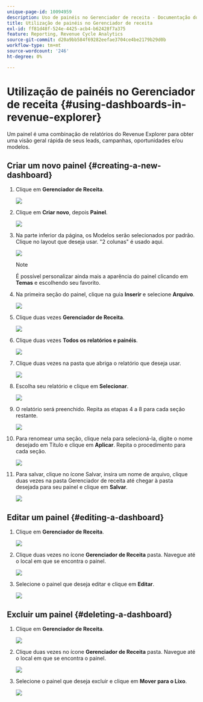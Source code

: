 ```yaml
---
unique-page-id: 10094959
description: Uso de painéis no Gerenciador de receita - Documentação do Marketo - Documentação do produto
title: Utilização de painéis no Gerenciador de receita
exl-id: ff81d48f-524e-4425-acb4-b62428f7a375
feature: Reporting, Revenue Cycle Analytics
source-git-commit: d20a9bb584f69282eefae3704ce4be2179b29d0b
workflow-type: tm+mt
source-wordcount: '246'
ht-degree: 0%

---
```


# Utilização de painéis no Gerenciador de receita {#using-dashboards-in-revenue-explorer}

Um painel é uma combinação de relatórios do Revenue Explorer para obter uma visão geral rápida de seus leads, campanhas, oportunidades e/ou modelos.

## Criar um novo painel {#creating-a-new-dashboard}

1. Clique em **Gerenciador de Receita**.

   ![](assets/one.png)

1. Clique em **Criar novo**, depois **Painel**.

   ![](assets/two.png)

1. Na parte inferior da página, os Modelos serão selecionados por padrão. Clique no layout que deseja usar. &quot;2 colunas&quot; é usado aqui.

   ![](assets/three.png)

   >[!NOTE]
   >
   >É possível personalizar ainda mais a aparência do painel clicando em **Temas** e escolhendo seu favorito.

1. Na primeira seção do painel, clique na guia **Inserir** e selecione **Arquivo**.

   ![](assets/four.png)

1. Clique duas vezes **Gerenciador de Receita**.

   ![](assets/five.png)

1. Clique duas vezes **Todos os relatórios e painéis**.

   ![](assets/six.png)

1. Clique duas vezes na pasta que abriga o relatório que deseja usar.

   ![](assets/seven.png)

1. Escolha seu relatório e clique em **Selecionar**.

   ![](assets/eight.png)

1. O relatório será preenchido. Repita as etapas 4 a 8 para cada seção restante.

   ![](assets/nine.png)

1. Para renomear uma seção, clique nela para selecioná-la, digite o nome desejado em Título e clique em **Aplicar**. Repita o procedimento para cada seção.

   ![](assets/ten.png)

1. Para salvar, clique no ícone Salvar, insira um nome de arquivo, clique duas vezes na pasta Gerenciador de receita até chegar à pasta desejada para seu painel e clique em **Salvar**.

   ![](assets/eleven.png)

## Editar um painel {#editing-a-dashboard}

1. Clique em **Gerenciador de Receita**.

   ![](assets/one.png)

1. Clique duas vezes no ícone **Gerenciador de Receita** pasta. Navegue até o local em que se encontra o painel.

   ![](assets/thirteen.png)

1. Selecione o painel que deseja editar e clique em **Editar**.

   ![](assets/fourteen.png)

## Excluir um painel {#deleting-a-dashboard}

1. Clique em **Gerenciador de Receita**.

   ![](assets/one.png)

1. Clique duas vezes no ícone **Gerenciador de Receita** pasta. Navegue até o local em que se encontra o painel.

   ![](assets/thirteen.png)

1. Selecione o painel que deseja excluir e clique em **Mover para o Lixo**.

   ![](assets/fifteen.png)
